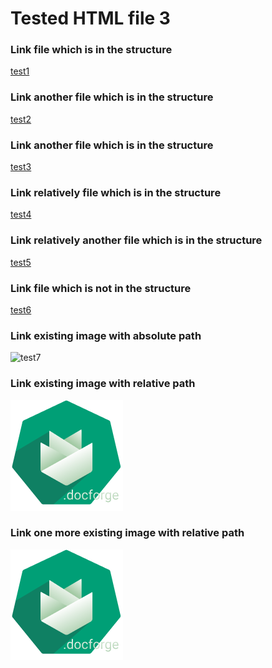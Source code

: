<h1>Tested HTML file 3</h1>

<h3>Link file which is in the structure</h3>
<a href="https://github.com/gardener/docforge/blob/master/integration-test/tested-doc/html-tests/testedDir/innerDir/testedHTMLFile5.md">test1</a>

<h3>Link another file which is in the structure</h3>
<a href="https://github.com/gardener/docforge/blob/master/integration-test/tested-doc/html-tests/testedHTMLFile1.md">test2</a>

<h3>Link another file which is in the structure</h3>
<a href="https://github.com/gardener/docforge/blob/master/integration-test/tested-doc/html-tests/testedDir/testedHTMLFile4.md">test3</a>

<h3>Link relatively file which is in the structure</h3>
<a href="../testedHTMLFile1.md">test4</a>

<h3>Link relatively another file which is in the structure</h3>
<a href="innerDir/testedHTMLFile5.md">test5</a>

<h3>Link file which is not in the structure</h3>
<a href="https://github.com/gardener/gardener/blob/v1.30.0/README.md">test6</a>

<h3>Link existing image with absolute path</h3>
<img title="test7" src="https://github.com/gardener/docforge/blob/master/integration-test/tested-doc/images/gardener-docforge-logo.png">

<h3>Link existing image with relative path</h3>
<img title="test8" src="../../images/gardener-docforge-logo.png">

<h3>Link one more existing image with relative path</h3>
<img title="test9" src="./../../images/gardener-docforge-logo.png">
